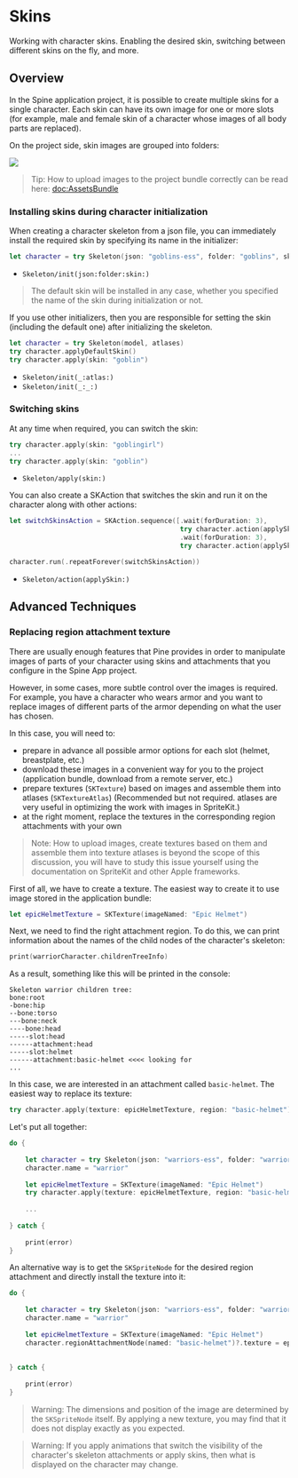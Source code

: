 # Skins

Working with character skins. Enabling the desired skin, switching between different skins on the fly, and more.

## Overview
In the Spine application project, it is possible to create multiple skins for a single character. Each skin can have its own image for one or more slots (for example, male and female skin of a character whose images of all body parts are replaced).

On the project side, skin images are grouped into folders:

![](spine_wiki_assets_spine_multiple.png)

>Tip: How to upload images to the project bundle correctly can be read here: <doc:AssetsBundle> 

### Installing skins during character initialization

When creating a character skeleton from a json file, you can immediately install the required skin by specifying its name in the initializer:

```swift
let character = try Skeleton(json: "goblins-ess", folder: "goblins", skin: "goblin")
```
- ``Skeleton/init(json:folder:skin:)``

>The default skin will be installed in any case, whether you specified the name of the skin during initialization or not.

If you use other initializers, then you are responsible for setting the skin (including the default one) after initializing the skeleton.
```swift
let character = try Skeleton(model, atlases)
try character.applyDefaultSkin()
try character.apply(skin: "goblin")
```
- ``Skeleton/init(_:atlas:)``
- ``Skeleton/init(_:_:)``

### Switching skins

At any time when required, you can switch the skin:

```swift
try character.apply(skin: "goblingirl")
...
try character.apply(skin: "goblin")
```
- ``Skeleton/apply(skin:)``

You can also create a SKAction that switches the skin and run it on the character along with other actions:

```swift
let switchSkinsAction = SKAction.sequence([.wait(forDuration: 3),
                                           try character.action(applySkin: "goblingirl"),
                                           .wait(forDuration: 3),
                                           try character.action(applySkin: "goblin")])

character.run(.repeatForever(switchSkinsAction))
```
- ``Skeleton/action(applySkin:)``

## Advanced Techniques

### Replacing region attachment texture

There are usually enough features that Pine provides in order to manipulate images of parts of your character using skins and attachments that you configure in the Spine App project.

However, in some cases, more subtle control over the images is required. For example, you have a character who wears armor and you want to replace images of different parts of the armor depending on what the user has chosen.

In this case, you will need to:
- prepare in advance all possible armor options for each slot (helmet, breastplate, etc.)
- download these images in a convenient way for you to the project (application bundle, download from a remote server, etc.)
- prepare textures (`SKTexture`) based on images and assemble them into atlases (`SKTextureAtlas`)  (Recommended but not required. atlases are very useful in optimizing the work with images in SpriteKit.)
- at the right moment, replace the textures in the corresponding region attachments with your own

>Note: How to upload images, create textures based on them and assemble them into texture atlases is beyond the scope of this discussion, you will have to study this issue yourself using the documentation on SpriteKit and other Apple frameworks.

First of all, we have to create a texture. The easiest way to create it to use image stored in the application bundle:

```swift 
let epicHelmetTexture = SKTexture(imageNamed: "Epic Helmet")
```

Next, we need to find the right attachment region. To do this, we can print information about the names of the child nodes of the character's skeleton:

```swift
print(warriorCharacter.childrenTreeInfo)
```

As a result, something like this will be printed in the console:

```console
Skeleton warrior children tree:
bone:root
-bone:hip
--bone:torso
---bone:neck
----bone:head
-----slot:head
------attachment:head
-----slot:helmet
------attachment:basic-helmet <<<< looking for
...
```

In this case, we are interested in an attachment called `basic-helmet`. The easiest way to replace its texture:

```swift 
try character.apply(texture: epicHelmetTexture, region: "basic-helmet")
```

Let's put all together:

```swift 
do {
    
    let character = try Skeleton(json: "warriors-ess", folder: "warriors", skin: "warrior-soldier")
    character.name = "warrior"
    
    let epicHelmetTexture = SKTexture(imageNamed: "Epic Helmet")
    try character.apply(texture: epicHelmetTexture, region: "basic-helmet")
    
    ...
    
} catch {
    
    print(error)
}
```
An alternative way is to get the `SKSpriteNode` for the desired region attachment and directly install the texture into it:

```swift
do {
    
    let character = try Skeleton(json: "warriors-ess", folder: "warriors", skin: "warrior-soldier")
    character.name = "warrior"
    
    let epicHelmetTexture = SKTexture(imageNamed: "Epic Helmet")
    character.regionAttachmentNode(named: "basic-helmet")?.texture = epicHelmetTexture
    
    
} catch {
    
    print(error)
}
```

>Warning: The dimensions and position of the image are determined by the `SKSpriteNode` itself. By applying a new texture, you may find that it does not display exactly as you expected.

>Warning: If you apply animations that switch the visibility of the character's skeleton attachments or apply skins, then what is displayed on the character may change.
